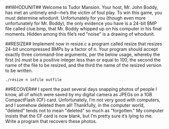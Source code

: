 ##WHODUNIT##
Welcome to Tudor Mansion. Your host, Mr. John Boddy, has met an untimely end—he’s the victim of foul play. To win this game, you must determine whodunit.
Unfortunately for you (though even more unfortunately for Mr. Boddy), the only evidence you have is a 24-bit BMP file called clue.bmp,  that Mr. Boddy whipped up on his computer in his final moments. Hidden among this file’s red "noise" is a drawing of whodunit.

##RESIZE##
Implement now in resize.c a program called resize that resizes 24-bit uncompressed BMPs by a factor of n. Your program should accept exactly three command-line arguments, per the below usage, whereby the first (n) must be a positive integer less than or equal to 100, the second the name of the file to be resized, and the third the name of the resized version to be written.
<pre><code>./resize n infile outfile</code></pre>

##RECOVER##
I spent the past several days snapping photos of people I know, all of which were saved by my digital camera as JPEGs on a 1GB CompactFlash (CF) card. Unfortunately, I’m not very good with computers, and I somehow deleted them all! Thankfully, in the computer world, "deleted" tends not to mean "deleted" so much as "forgotten." My computer insists that the CF card is now blank, but I’m pretty sure it’s lying to me. Write a program that recovers these photos.
